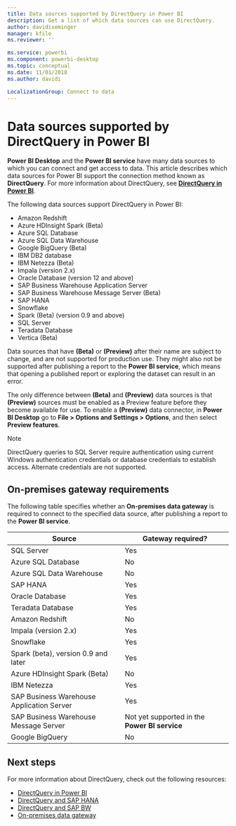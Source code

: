 ```yaml
---
title: Data sources supported by DirectQuery in Power BI
description: Get a list of which data sources can use DirectQuery.
author: davidiseminger
manager: kfile
ms.reviewer: ''

ms.service: powerbi
ms.component: powerbi-desktop
ms.topic: conceptual
ms.date: 11/01/2018
ms.author: davidi

LocalizationGroup: Connect to data
---
```

# Data sources supported by DirectQuery in Power BI
**Power BI Desktop** and the **Power BI service** have many data sources to which you can connect and get access to data. This article describes which data sources for Power BI support the connection method known as **DirectQuery**. For more information about DirectQuery, see [**DirectQuery in Power BI**](desktop-directquery-about.md).

The following data sources support DirectQuery in Power BI:

* Amazon Redshift
* Azure HDInsight Spark (Beta)
* Azure SQL Database
* Azure SQL Data Warehouse
* Google BigQuery (Beta)
* IBM DB2 database
* IBM Netezza (Beta)
* Impala (version 2.x)
* Oracle Database (version 12 and above)
* SAP Business Warehouse Application Server
* SAP Business Warehouse Message Server (Beta)
* SAP HANA
* Snowflake
* Spark (Beta)  (version 0.9 and above)
* SQL Server
* Teradata Database
* Vertica (Beta)

Data sources that have **(Beta)** or **(Preview)** after their name are subject to change, and are not supported for production use. They might also not be supported after publishing a report to the **Power BI service**, which means that opening a published report or exploring the dataset can result in an error.

The only difference between **(Beta)** and **(Preview)** data sources is that **(Preview)** sources must be enabled as a Preview feature before they become available for use. To enable a **(Preview)** data connector, in **Power BI Desktop** go to **File > Options and Settings > Options**, and then select **Preview features**.

> [!NOTE]
> DirectQuery queries to SQL Server require authentication using current Windows authentication credentials or database credentials to establish access. Alternate credentials are not supported.
>

## On-premises gateway requirements
The following table specifies whether an **On-premises data gateway** is required to connect to the specified data source, after publishing a report to the **Power BI service**.

| Source | Gateway required? |
| --- | --- |
| SQL Server |Yes |
| Azure SQL Database |No |
| Azure SQL Data Warehouse |No |
| SAP HANA |Yes |
| Oracle Database |Yes |
| Teradata Database |Yes |
| Amazon Redshift |No |
| Impala (version 2.x) |Yes |
| Snowflake |Yes |
| Spark (beta), version 0.9 and later |Yes |
| Azure HDInsight Spark (Beta) |No |
| IBM Netezza |Yes |
| SAP Business Warehouse Application Server |Yes |
| SAP Business Warehouse Message Server |Not yet supported in the **Power BI service** |
| Google BigQuery |No |


## Next steps
For more information about DirectQuery, check out the following resources:

* [DirectQuery in Power BI](desktop-directquery-about.md)
* [DirectQuery and SAP HANA](desktop-directquery-sap-hana.md)
* [DirectQuery and SAP BW](desktop-directquery-sap-bw.md)
* [On-premises data gateway](service-gateway-onprem.md)

